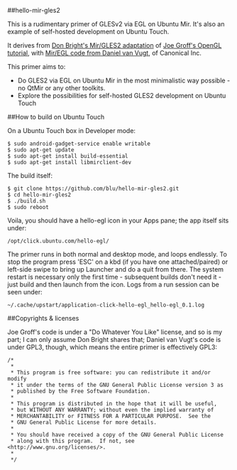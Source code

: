 ##hello-mir-gles2

This is a rudimentary primer of GLESv2 via EGL on Ubuntu Mir. It's also an example of self-hosted development on Ubuntu Touch.

It derives from [Don Bright's Mir/GLES2 adaptation](https://github.com/donbright/hello-mir-gles2) of [Joe Groff's OpenGL tutorial](http://duriansoftware.com/joe/An-intro-to-modern-OpenGL.-Chapter-2:-Hello-World:-The-Slideshow.html), with [Mir/EGL code from Daniel van Vugt](http://bazaar.launchpad.net/~mir-team/mir/utopic/view/head:/examples/eglflash.c), of Canonical Inc.

This primer aims to:

* Do GLES2 via EGL on Ubuntu Mir in the most minimalistic way possible - no QtMir or any other toolkits.
* Explore the possibilities for self-hosted GLES2 development on Ubuntu Touch

##How to build on Ubuntu Touch

On a Ubuntu Touch box in Developer mode:

	$ sudo android-gadget-service enable writable
	$ sudo apt-get update
	$ sudo apt-get install build-essential
	$ sudo apt-get install libmirclient-dev

The build itself:

	$ git clone https://github.com/blu/hello-mir-gles2.git
	$ cd hello-mir-gles2
	$ ./build.sh
	$ sudo reboot

Voila, you should have a hello-egl icon in your Apps pane; the app itself sits under:

	/opt/click.ubuntu.com/hello-egl/

The primer runs in both normal and desktop mode, and loops endlessly. To stop the program press 'ESC' on a kbd (if you have one attached/paired) or left-side swipe to bring up Launcher and do a quit from there.
The system restart is necessary only the first time - subsequent builds don't need it - just build and then launch from the icon. Logs from a run session can be seen under:

	~/.cache/upstart/application-click-hello-egl_hello-egl_0.1.log 

##Copyrights & licenses

Joe Groff's code is under a "Do Whatever You Like" license, and so is my part; I can only assume Don Bright shares that; Daniel van Vugt's code is under GPL3, though, which means the entire primer is effectively GPL3:

```
/*
 *
 * This program is free software: you can redistribute it and/or modify
 * it under the terms of the GNU General Public License version 3 as
 * published by the Free Software Foundation.
 *
 * This program is distributed in the hope that it will be useful,
 * but WITHOUT ANY WARRANTY; without even the implied warranty of
 * MERCHANTABILITY or FITNESS FOR A PARTICULAR PURPOSE.  See the
 * GNU General Public License for more details.
 *
 * You should have received a copy of the GNU General Public License
 * along with this program.  If not, see <http://www.gnu.org/licenses/>.
 *
 */
```
